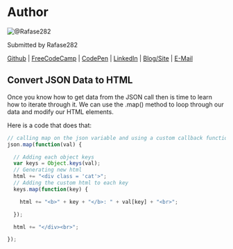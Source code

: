 # Author
![@Rafase282](https://avatars0.githubusercontent.com/Rafase282?&s=128)

Submitted by Rafase282

[Github](https://github.com/Rafase282) | [FreeCodeCamp](http://www.freecodecamp.com/rafase282) | [CodePen](http://codepen.io/Rafase282/) | [LinkedIn](https://www.linkedin.com/in/rafase282) | [Blog/Site](https://rafase282.wordpress.com/) | [E-Mail](mailto:rafase282@gmail.com)

## Convert JSON Data to HTML
Once you know how to get data from the JSON call then is time to learn how to iterate through it. We can use the .map() method to loop through our data and modify our HTML elements.

Here is a code that does that:

```js
// calling map on the json variable and using a custom callback function.
json.map(function(val) {

  // Adding each object keys
  var keys = Object.keys(val);
  // Generating new html
  html += "<div class = 'cat'>";
  // Adding the custom html to each key
  keys.map(function(key) {

    html += "<b>" + key + "</b>: " + val[key] + "<br>";

  });

  html += "</div><br>";

});
```

